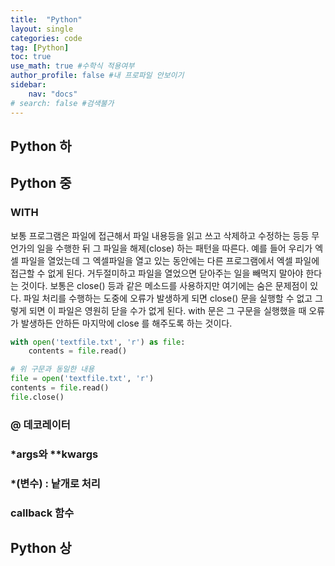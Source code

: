 ```yaml
---
title:  "Python"
layout: single
categories: code
tag: [Python]
toc: true
use_math: true #수학식 적용여부
author_profile: false #내 프로파일 안보이기
sidebar:
    nav: "docs" 
# search: false #검색불가
---
```

## Python 하



## Python 중
### WITH
보통 프로그램은 파일에 접근해서 파일 내용등을 읽고 쓰고 삭제하고 수정하는 등등 무언가의 일을 수행한 뒤 그 파일을 해제(close) 하는 패턴을 따른다. 예를 들어 우리가 엑셀 파일을 열었는데 그 엑셀파일을 열고 있는 동안에는 다른 프로그램에서 엑셀 파일에 접근할 수 없게 된다. 거두절미하고 파일을 열었으면 닫아주는 일을 빼먹지 말아야 한다는 것이다. 보통은 close() 등과 같은 메소드를 사용하지만 여기에는 숨은 문제점이 있다. 파일 처리를 수행하는 도중에 오류가 발생하게 되면 close() 문을 실행할 수 없고 그렇게 되면 이 파일은 영원히 닫을 수가 없게 된다.  with 문은 그 구문을 실행했을 때 오류가 발생하든 안하든 마지막에 close 를 해주도록 하는 것이다.
```py
with open('textfile.txt', 'r') as file:
    contents = file.read()

# 위 구문과 동일한 내용
file = open('textfile.txt', 'r')
contents = file.read()
file.close()
```
### @ 데코레이터 
### *args와 **kwargs
### *(변수) : 낱개로 처리
### callback 함수
###





## Python 상

